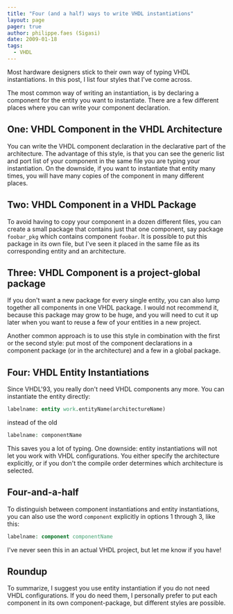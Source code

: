```yaml
---
title: "Four (and a half) ways to write VHDL instantiations"
layout: page 
pager: true
author: philippe.faes (Sigasi)
date: 2009-01-18
tags: 
  - VHDL
---
```


Most hardware designers stick to their own way of typing VHDL instantiations. In this post, I list four styles that I've come across.

The most common way of writing an instantiation, is by declaring a component for the entity you want to instantiate. There are a few different places where you can write your component declaration.

## One: VHDL Component in the VHDL Architecture

You can write the VHDL component declaration in the declarative part of the architecture. The advantage of this style, is that you can see the generic list and port list of your component in the same file you are typing your instantiation. On the downside, if you want to instantiate that entity many times, you will have many copies of the component in many different places.

## Two: VHDL Component in a VHDL Package
To avoid having to copy your component in a dozen different files, you can create a small package that contains just that one component, say package `foobar_pkg` which contains component `foobar`. It is possible to put this package in its own file, but I've seen it placed in the same file as its corresponding entity and an architecture.

## Three: VHDL Component is a project-global package

If you don't want a new package for every single entity, you can also lump together all components in one VHDL package. I would not recommend it, because this package may grow to be huge, and you will need to cut it up later when you want to reuse a few of your entities in a new project.

Another common approach is to use this style in combination with the first or the second style: put most of the component declarations in a component package (or in the architecture) and a few in a global package.

## Four: VHDL Entity Instantiations

Since VHDL'93, you really don't need VHDL components any more. You can instantiate the entity directly:
```vhdl
labelname: entity work.entityName(architectureName)
```
instead of the old
```vhdl
labelname: componentName
```

This saves you a lot of typing. One downside: entity instantiations will not let you work with VHDL configurations. You either specify the architecture explicitly, or if you don't the compile order determines which architecture is selected.

## Four-and-a-half

To distinguish between component instantiations and entity instantiations, you can also use the word `component` explicitly in options 1 through 3, like this:
```vhdl
labelname: component componentName
```
I've never seen this in an actual VHDL project, but let me know if you have!

## Roundup

To summarize, I suggest you use entity instantiation if you do not need VHDL configurations. If you do need them, I personally prefer to put each component in its own component-package, but different styles are possible.
